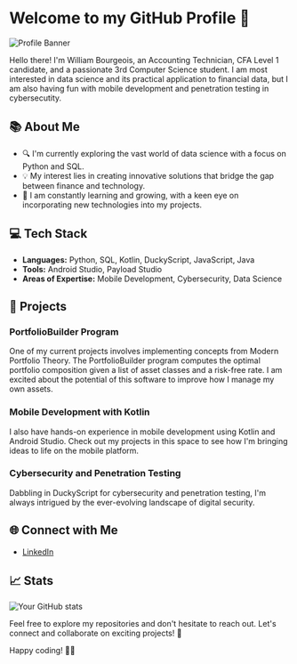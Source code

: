 # Welcome to my GitHub Profile 👋

![Profile Banner](https://user-images.githubusercontent.com/68487952/231051808-73d604e4-0e27-47c9-a2f4-9eb60461d8b6.png)

Hello there! I'm William Bourgeois, an Accounting Technician, CFA Level 1 candidate, and a passionate 3rd Computer Science student.
I am most interested in data science and its practical application to financial data, but I am also having fun with mobile development and penetration testing in cybersecutity.  

## 📚 About Me

- 🔍 I'm currently exploring the vast world of data science with a focus on Python and SQL.
- 💡 My interest lies in creating innovative solutions that bridge the gap between finance and technology.
- 🌱 I am constantly learning and growing, with a keen eye on incorporating new technologies into my projects.

## 💻 Tech Stack

- **Languages:** Python, SQL, Kotlin, DuckyScript, JavaScript, Java
- **Tools:** Android Studio, Payload Studio
- **Areas of Expertise:** Mobile Development, Cybersecurity, Data Science

## 🚀 Projects

### PortfolioBuilder Program
One of my current projects involves implementing concepts from Modern Portfolio Theory. The PortfolioBuilder program computes the optimal portfolio composition given a list of asset classes and a risk-free rate. I am excited about the potential of this software to improve how I manage my own assets.

### Mobile Development with Kotlin
I also have hands-on experience in mobile development using Kotlin and Android Studio. Check out my projects in this space to see how I'm bringing ideas to life on the mobile platform.

### Cybersecurity and Penetration Testing
Dabbling in DuckyScript for cybersecurity and penetration testing, I'm always intrigued by the ever-evolving landscape of digital security.

## 🌐 Connect with Me

- [LinkedIn](https://www.linkedin.com/in/williambourgeois2001/)

## 📈 Stats

![Your GitHub stats](https://github-readme-stats.vercel.app/api?username=willburgir&show_icons=true&theme=radical)

Feel free to explore my repositories and don't hesitate to reach out. Let's connect and collaborate on exciting projects! 🚀

Happy coding! 👨‍💻
